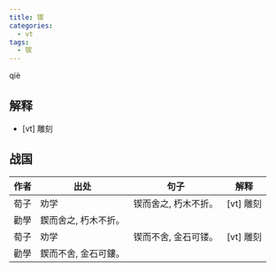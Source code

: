 ```yaml
---
title: 锲
categories:
  - vt
tags:
  - 锲
---
```

qiè
<!-- more -->

## 解释
* [vt] 雕刻

## 战国
作者|出处|句子|解释
---|---|---|---
荀子|劝学|锲而舍之, 朽木不折。|[vt] 雕刻
  |勸學|鍥而舍之, 朽木不折。|
荀子|劝学|锲而不舍, 金石可镂。|[vt] 雕刻
  |勸學|鍥而不舍, 金石可鏤。|
